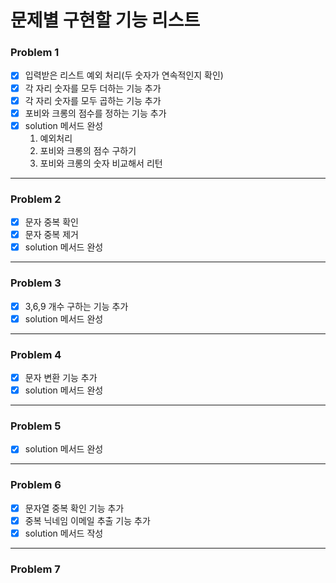 # 문제별 구현할 기능 리스트

### Problem 1
- [x] 입력받은 리스트 예외 처리(두 숫자가 연속적인지 확인)
- [x] 각 자리 숫자를 모두 더하는 기능 추가
- [x] 각 자리 숫자를 모두 곱하는 기능 추가
- [x] 포비와 크롱의 점수를 정하는 기능 추가
- [x] solution 메서드 완성
  1. 예외처리 
  2. 포비와 크롱의 점수 구하기 
  3. 포비와 크롱의 숫자 비교해서 리턴

---
### Problem 2
- [x] 문자 중복 확인
- [x] 문자 중복 제거
- [x] solution 메서드 완성
---
### Problem 3
- [x] 3,6,9 개수 구하는 기능 추가
- [x] solution 메서드 완성
---
### Problem 4
- [x] 문자 변환 기능 추가
- [x] solution 메서드 완성
---
### Problem 5
- [x] solution 메서드 완성
---
### Problem 6
- [x] 문자열 중복 확인 기능 추가
- [x] 중복 닉네임 이메일 추출 기능 추가
- [x] solution 메서드 작성
---
### Problem 7

